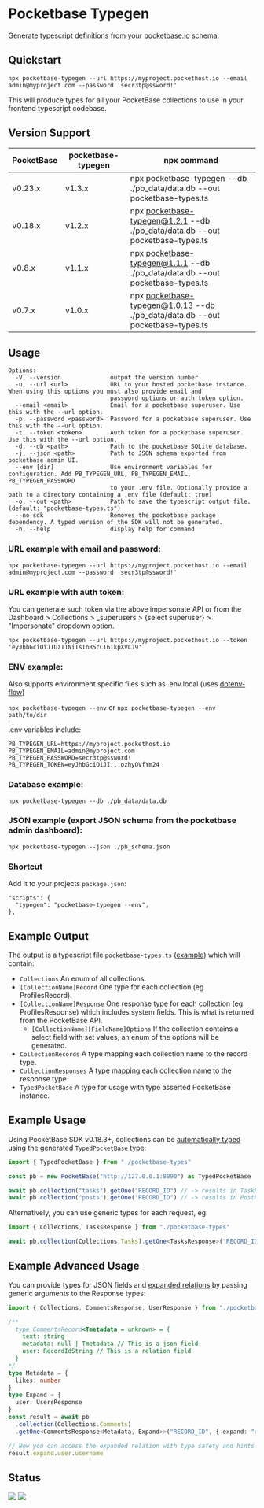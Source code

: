 # Pocketbase Typegen

Generate typescript definitions from your [pocketbase.io](https://pocketbase.io/) schema.

## Quickstart

`npx pocketbase-typegen --url https://myproject.pockethost.io --email admin@myproject.com --password 'secr3tp@ssword!'`

This will produce types for all your PocketBase collections to use in your frontend typescript codebase.

## Version Support

| PocketBase | pocketbase-typegen | npx command                                                                    |
| ---------- | ------------------ | ------------------------------------------------------------------------------ |
| v0.23.x    | v1.3.x             | npx pocketbase-typegen --db ./pb_data/data.db --out pocketbase-types.ts        |
| v0.18.x    | v1.2.x             | npx pocketbase-typegen@1.2.1 --db ./pb_data/data.db --out pocketbase-types.ts  |
| v0.8.x     | v1.1.x             | npx pocketbase-typegen@1.1.1 --db ./pb_data/data.db --out pocketbase-types.ts  |
| v0.7.x     | v1.0.x             | npx pocketbase-typegen@1.0.13 --db ./pb_data/data.db --out pocketbase-types.ts |

## Usage

```
Options:
  -V, --version              output the version number
  -u, --url <url>            URL to your hosted pocketbase instance. When using this options you must also provide email and
                             password options or auth token option.
  --email <email>            Email for a pocketbase superuser. Use this with the --url option.
  -p, --password <password>  Password for a pocketbase superuser. Use this with the --url option.
  -t, --token <token>        Auth token for a pocketbase superuser. Use this with the --url option.
  -d, --db <path>            Path to the pocketbase SQLite database.
  -j, --json <path>          Path to JSON schema exported from pocketbase admin UI.
  --env [dir]                Use environment variables for configuration. Add PB_TYPEGEN_URL, PB_TYPEGEN_EMAIL, PB_TYPEGEN_PASSWORD
                             to your .env file. Optionally provide a path to a directory containing a .env file (default: true)
  -o, --out <path>           Path to save the typescript output file. (default: "pocketbase-types.ts")
  --no-sdk                   Removes the pocketbase package dependency. A typed version of the SDK will not be generated.
  -h, --help                 display help for command
```

### URL example with email and password:

`npx pocketbase-typegen --url https://myproject.pockethost.io --email admin@myproject.com --password 'secr3tp@ssword!'`

### URL example with auth token:

You can generate such token via the above impersonate API or from the Dashboard > Collections > \_superusers > {select superuser} > "Impersonate" dropdown option.

`npx pocketbase-typegen --url https://myproject.pockethost.io --token 'eyJhbGciOiJIUzI1NiIsInR5cCI6IkpXVCJ9'`

### ENV example:

Also supports environment specific files such as .env.local (uses [dotenv-flow](https://www.npmjs.com/package/dotenv-flow))

`npx pocketbase-typegen --env` or `npx pocketbase-typegen --env path/to/dir`

.env variables include:

```
PB_TYPEGEN_URL=https://myproject.pockethost.io
PB_TYPEGEN_EMAIL=admin@myproject.com
PB_TYPEGEN_PASSWORD=secr3tp@ssword!
PB_TYPEGEN_TOKEN=eyJhbGciOiJI...ozhyQVfYm24
```

### Database example:

`npx pocketbase-typegen --db ./pb_data/data.db`

### JSON example (export JSON schema from the pocketbase admin dashboard):

`npx pocketbase-typegen --json ./pb_schema.json`

### Shortcut

Add it to your projects `package.json`:

```
"scripts": {
  "typegen": "pocketbase-typegen --env",
},
```

## Example Output

The output is a typescript file `pocketbase-types.ts` ([example](./test/pocketbase-types-example.ts)) which will contain:

- `Collections` An enum of all collections.
- `[CollectionName]Record` One type for each collection (eg ProfilesRecord).
- `[CollectionName]Response` One response type for each collection (eg ProfilesResponse) which includes system fields. This is what is returned from the PocketBase API.
  - `[CollectionName][FieldName]Options` If the collection contains a select field with set values, an enum of the options will be generated.
- `CollectionRecords` A type mapping each collection name to the record type.
- `CollectionResponses` A type mapping each collection name to the response type.
- `TypedPocketBase` A type for usage with type asserted PocketBase instance.

## Example Usage

Using PocketBase SDK v0.18.3+, collections can be [automatically typed](https://github.com/pocketbase/js-sdk#specify-typescript-definitions) using the generated `TypedPocketBase` type:

```typescript
import { TypedPocketBase } from "./pocketbase-types"

const pb = new PocketBase("http://127.0.0.1:8090") as TypedPocketBase

await pb.collection("tasks").getOne("RECORD_ID") // -> results in TaskResponse
await pb.collection("posts").getOne("RECORD_ID") // -> results in PostResponse
```

Alternatively, you can use generic types for each request, eg:

```typescript
import { Collections, TasksResponse } from "./pocketbase-types"

await pb.collection(Collections.Tasks).getOne<TasksResponse>("RECORD_ID") // -> results in TaskResponse
```

## Example Advanced Usage

You can provide types for JSON fields and [expanded relations](https://pocketbase.io/docs/expanding-relations/) by passing generic arguments to the Response types:

```typescript
import { Collections, CommentsResponse, UserResponse } from "./pocketbase-types"

/**
  type CommentsRecord<Tmetadata = unknown> = {
    text: string
    metadata: null | Tmetadata // This is a json field
    user: RecordIdString // This is a relation field
  }
*/
type Metadata = {
  likes: number
}
type Expand = {
  user: UsersResponse
}
const result = await pb
  .collection(Collections.Comments)
  .getOne<CommentsResponse<Metadata, Expand>>("RECORD_ID", { expand: "user" })

// Now you can access the expanded relation with type safety and hints in your IDE
result.expand.user.username
```

## Status

![](https://github.com/patmood/pocketbase-typegen/actions/workflows/test.yml/badge.svg?branch=main) ![](https://github.com/patmood/pocketbase-typegen/actions/workflows/integration.yml/badge.svg?branch=main)
